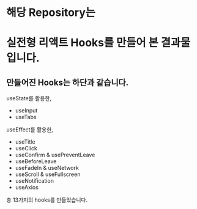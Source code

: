 # 해당 Repository는 
# 실전형 리액트 Hooks를 만들어 본 결과물 입니다.

## 만들어진 Hooks는 하단과 같습니다.

useState를 활용한,

- useInput
- useTabs

useEffect를 활용한,

- useTitle
- useClick
- useConfirm & usePreventLeave
- useBeforeLeave
- useFadeIn & useNetwork
- useScroll & useFullscreen
- useNotification
- useAxios

총 13가지의 hooks를 만들었습니다.
